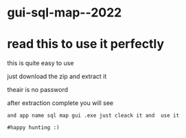 # gui-sql-map--2022

# read this  to use it perfectly 

this is quite easy to use 

 just download the zip and extract it 
 
  theair is no password
  
   after extraction complete you will see
   
    and app name sql map gui .exe just cleack it and  use it 
    
    #happy hunting :)
